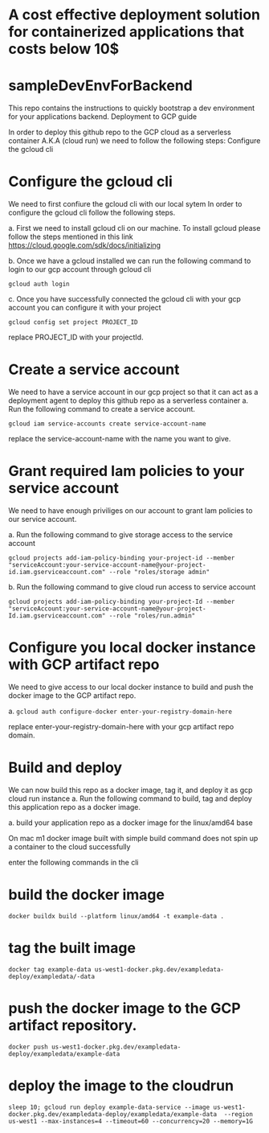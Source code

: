 # A cost effective deployment solution for containerized applications that costs below 10$

# sampleDevEnvForBackend
This repo contains the instructions to quickly bootstrap a dev environment for your applications backend.
Deployment to GCP guide

In order to deploy this github repo to the GCP cloud as a serverless 
container A.K.A (cloud run) we need to follow the following steps:
Configure the gcloud cli

# Configure the gcloud cli
We need to first confiure the gcloud cli with our local sytem In order to 
configure the gcloud cli follow the following steps. 

a. First we need to install gcloud cli on our machine. To install gcloud please follow the 
steps mentioned in this link 
https://cloud.google.com/sdk/docs/initializing 

b. Once we have a gcloud installed we can run the following command to login to our gcp account 
through gcloud cli 

`gcloud auth login` 

c. Once you have successfully connected the gcloud cli with your gcp account you can configure it with 
your project 

`gcloud config set project PROJECT_ID` 

replace PROJECT_ID with your projectId.

# Create a service account
We need to have a service account in our gcp project so that it can act as 
a deployment agent to deploy this github repo as a serverless container a. 
Run the following command to create a service account. 

`gcloud iam service-accounts create service-account-name`

replace the service-account-name with the name you want to give.

# Grant required Iam policies to your service account
We need to have enough priviliges on our account to grant Iam policies to 
our service account. 

a. Run the following command to give storage access 
to the service account 

`gcloud projects add-iam-policy-binding your-project-id --member "serviceAccount:your-service-account-name@your-project-id.iam.gserviceaccount.com" --role "roles/storage admin"` 

b. Run the following command to give cloud 
run access to service account 

`gcloud projects add-iam-policy-binding your-project-Id --member "serviceAccount:your-service-account-name@your-project-Id.iam.gserviceaccount.com" --role "roles/run.admin"`


# Configure you local docker instance with GCP artifact repo
We need to give access to our local docker instance to build and push the 
docker image to the GCP artifact repo. 

a. `gcloud auth configure-docker enter-your-registry-domain-here` 

replace enter-your-registry-domain-here with your gcp artifact repo domain.

# Build and deploy
We can now build this repo as a docker image, tag it, and deploy it as gcp 
cloud run instance a. Run the following command to build, tag and deploy 
this application repo as a docker image. 

a. build your application repo as a docker image for the linux/amd64 base

On mac m1 docker image built with simple build command does not spin up a container to the cloud successfully

enter the following commands in the cli

# build the docker image
`docker buildx build --platform linux/amd64 -t example-data .`

# tag the built image
`docker tag example-data us-west1-docker.pkg.dev/exampledata-deploy/exampledata/-data  ` 

# push the docker image to the GCP artifact repository.
`docker push us-west1-docker.pkg.dev/exampledata-deploy/exampledata/example-data`

# deploy the image to the cloudrun
`sleep 10; gcloud run deploy example-data-service --image us-west1-docker.pkg.dev/exampledata-deploy/exampledata/example-data  --region us-west1 --max-instances=4 --timeout=60 --concurrency=20 --memory=1G`

